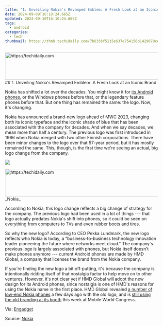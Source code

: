 ```yaml
---
title: "1. Unveiling Nokia's Revamped Emblem: A Fresh Look at an Iconic Brand"
date: 2024-09-09T16:10:24.665Z
updated: 2024-09-10T16:10:24.665Z
tags:
  - android
categories:
  - tech
thumbnail: https://thmb.techidaily.com/7b8336f5215e637e754158b1429078ceab1fa3c341406711596b3493655e21bb.jpg
---
```


<!-- affiliate ads begin -->
<a href="https://unicoeye.pxf.io/c/5597632/2134244/18498" target="_top" id="2134244">
  <img src="//a.impactradius-go.com/display-ad/18498-2134244" border="0" alt="https://techidaily.com" width="728" height="90"/>
</a>
<img height="0" width="0" src="https://unicoeye.pxf.io/i/5597632/2134244/18498" style="position:absolute;visibility:hidden;" border="0" />
<!-- affiliate ads end -->
## 1. Unveiling Nokia's Revamped Emblem: A Fresh Look at an Iconic Brand

Nokia has shifted a lot over the decades. You might know it for [its Android phones](https://some-knowledge.techidaily.com/2024-approved-gopros-hero5-up-against-yis-high-res-adventures/), or the Windows phones before that, or the legendary feature phones before that. But one thing has remained the same: the logo. Now, it's changing.

 Nokia has announced a brand-new logo ahead of MWC 2023, changing both its iconic typeface and the iconic shade of blue that has been associated with the company for decades. And when we say decades, we mean more than half a century. The previous logo was first introduced in 1966 when Nokia merged with two other Finnish corporations. There have been minor changes to the logo over that 57-year period, but it has mostly remained the same. This, though, is the first time we're seeing an actual, big logo change from the company.

![](https://static1.howtogeekimages.com/wordpress/wp-content/uploads/2023/02/https___www.nokia_.com_sites_default_files_styles_scale_1920_no_crop_public_2023-02_nokia-refreshed-logo-1_1.jpg) 

<!-- affiliate ads begin -->
<a href="https://unicoeye.pxf.io/c/5597632/2134221/18498" target="_top" id="2134221">
  <img src="//a.impactradius-go.com/display-ad/18498-2134221" border="0" alt="https://techidaily.com" width="728" height="90"/>
</a>
<img height="0" width="0" src="https://unicoeye.pxf.io/i/5597632/2134221/18498" style="position:absolute;visibility:hidden;" border="0" />
<!-- affiliate ads end -->
_Nokia_

 According to Nokia, this logo change reflects a big change of strategy for the company. The previous logo had been used in a lot of things --- that logo actually predates Nokia's shift into phones, so it could be seen on everything from computers to TVs and even rubber boots and tires.

 So why the new logo? According to CEO Pekka Lundmark, the new logo reflects who Nokia is today, a "business-to-business technology innovation leader pioneering the future where networks meet cloud." The company's previous logo is largely associated with phones, but Nokia itself doesn't make phones anymore --- current Android phones are made by HMD Global, a company that licenses the brand from the Nokia company.

 If you're finding the new logo a bit off-putting, it's because the company is intentionally ridding itself of that nostalgia factor to help move on to other ventures. However, it's not clear yet if HMD Global will adopt the new design for its Android phones, since nostalgia is one of HMD's reasons for using the Nokia name in the first place. HMD Global revealed [a number of low-end Nokia phones](https://www.theverge.com/2023/2/25/23611844/hmd-nokia-g22-repairable-smartphone-ifixit-sustainability) a few days ago with the old logo, and is [still using the old branding at its booth](https://twitter.com/NokiaMobile/status/1630174350237380608) this week at Mobile World Congress.

 Via: [Engadget](https://www.engadget.com/this-is-nokias-new-logo-170934312.html?) 

 Source: [Nokia](https://www.nokia.com/blog/this-is-nokia/)

<ins class="adsbygoogle"
     style="display:block"
     data-ad-format="autorelaxed"
     data-ad-client="ca-pub-7571918770474297"
     data-ad-slot="1223367746"></ins>



<ins class="adsbygoogle"
     style="display:block"
     data-ad-client="ca-pub-7571918770474297"
     data-ad-slot="8358498916"
     data-ad-format="auto"
     data-full-width-responsive="true"></ins>


